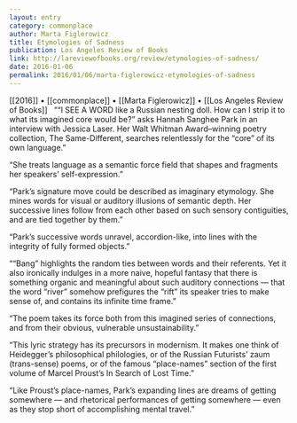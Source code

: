 ```yaml
---
layout: entry
category: commonplace
author: Marta Figlerowicz
title: Etymologies of Sadness
publication: Los Angeles Review of Books
link: http://lareviewofbooks.org/review/etymologies-of-sadness/
date: 2016-01-06
permalink: 2016/01/06/marta-figlerowicz-etymologies-of-sadness
---
```


[[2016]] • [[commonplace]] • [[Marta Figlerowicz]] • [[Los Angeles Review of Books]]
 
““I SEE A WORD like a Russian nesting doll. How can I strip it to what its imagined core would be?” asks Hannah Sanghee Park in an interview with Jessica Laser. Her Walt Whitman Award–winning poetry collection, The Same-Different, searches relentlessly for the “core” of its own language.”

“She treats language as a semantic force field that shapes and fragments her speakers’ self-expression.”

“Park’s signature move could be described as imaginary etymology. She mines words for visual or auditory illusions of semantic depth. Her successive lines follow from each other based on such sensory contiguities, and are tied together by them.”

“Park’s successive words unravel, accordion-like, into lines with the integrity of fully formed objects.”

““Bang” highlights the random ties between words and their referents. Yet it also ironically indulges in a more naive, hopeful fantasy that there is something organic and meaningful about such auditory connections — that the word “river” somehow prefigures the “rift” its speaker tries to make sense of, and contains its infinite time frame.”

“The poem takes its force both from this imagined series of connections, and from their obvious, vulnerable unsustainability.”

“This lyric strategy has its precursors in modernism. It makes one think of Heidegger’s philosophical philologies, or of the Russian Futurists’ zaum (trans-sense) poems, or of the famous “place-names” section of the first volume of Marcel Proust’s In Search of Lost Time.”

“Like Proust’s place-names, Park’s expanding lines are dreams of getting somewhere — and rhetorical performances of getting somewhere — even as they stop short of accomplishing mental travel.”
